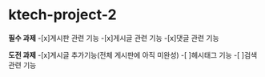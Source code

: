 # ktech-project-2
**필수 과제**
-[x]게시판 관련 기능
-[x]게시글 관련 기능
-[x]댓글 관련 기능

**도전 과제**
-[x]게시글 추가기능(전체 게시판에 아직 미완성)
-[ ]헤시태그 기능
-[ ]검색 관련 기능

